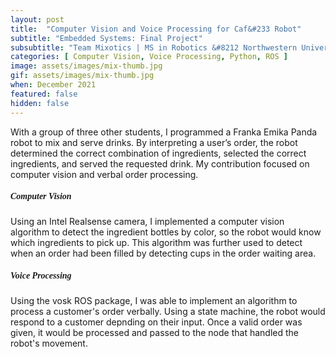 ```yaml
---
layout: post
title:  "Computer Vision and Voice Processing for Caf&#233 Robot"
subtitle: "Embedded Systems: Final Project"
subsubtitle: "Team Mixotics | MS in Robotics &#8212 Northwestern University"
categories: [ Computer Vision, Voice Processing, Python, ROS ]
image: assets/images/mix-thumb.jpg
gif: assets/images/mix-thumb.jpg
when: December 2021
featured: false
hidden: false
---
```

With a group of three other students, I programmed a Franka Emika Panda robot to 
mix and serve drinks. By interpreting a user’s order, the robot determined
the correct combination of ingredients, selected the correct ingredients, 
and served the requested drink. My contribution focused on computer vision and 
verbal order processing.  

<h5 style="font-family:montserrat">Computer Vision</h5>   

Using an Intel Realsense camera, I implemented a computer vision algorithm to detect 
the ingredient bottles by color, so the robot would know which ingredients to pick up.
This algorithm was further used to detect when an order had been filled by detecting 
cups in the order waiting area.  

<h5 style="font-family:montserrat">Voice Processing</h5>  

Using the vosk ROS package, I was able to implement an algorithm to process a customer's
order verbally. Using a state machine, the robot would respond to a customer depnding
on their input. Once a valid order was given, it would be processed and passed to the node 
that handled the robot's movement.

